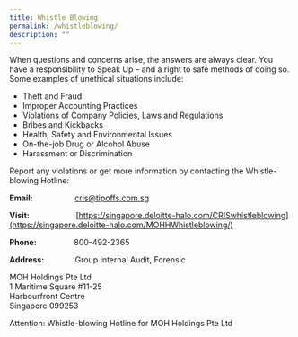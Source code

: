 ```yaml
---
title: Whistle Blowing
permalink: /whistleblowing/
description: ""
---
```

When questions and concerns arise, the answers are always clear. You have a responsibility to Speak Up – and a right to safe methods of doing so. Some examples of unethical situations include:

*   Theft and Fraud
*   Improper Accounting Practices
*   Violations of Company Policies, Laws and Regulations
*   Bribes and Kickbacks
*   Health, Safety and Environmental Issues
*   On-the-job Drug or Alcohol Abuse
*   Harassment or Discrimination

  
  
Report any violations or get more information by contacting the Whistle-blowing Hotline:

**Email:**                   [cris@tipoffs.com.sg](mailto:cris@tipoffs.com.sg)

**Visit:**                     [https://singapore.deloitte-halo.com/CRISwhistleblowing](https://singapore.deloitte-halo.com/MOHHWhistleblowing/)

**Phone:**                 800-492-2365

**Address:**              Group Internal Audit, Forensic

MOH Holdings Pte Ltd  
1 Maritime Square #11-25  
Harbourfront Centre  
Singapore 099253

Attention: Whistle-blowing Hotline for MOH Holdings Pte Ltd